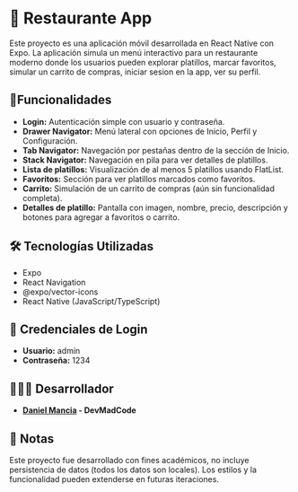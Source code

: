 # 📱 Restaurante App 
Este proyecto es una aplicación móvil desarrollada en React Native con Expo. La aplicación simula un menú interactivo para un restaurante moderno donde los usuarios pueden explorar platillos, marcar favoritos, simular un carrito de compras, iniciar sesion en la app, ver su perfil.

## 🎯Funcionalidades
- **Login:** Autenticación simple con usuario y contraseña.
- **Drawer Navigator:** Menú lateral con opciones de Inicio, Perfil y Configuración.
- **Tab Navigator:** Navegación por pestañas dentro de la sección de Inicio.
- **Stack Navigator:** Navegación en pila para ver detalles de platillos.
- **Lista de platillos:** Visualización de al menos 5 platillos usando FlatList.
- **Favoritos:** Sección para ver platillos marcados como favoritos.
- **Carrito:** Simulación de un carrito de compras (aún sin funcionalidad completa).
- **Detalles de platillo:** Pantalla con imagen, nombre, precio, descripción y botones para agregar a favoritos o carrito.

## 🛠 Tecnologías Utilizadas
- Expo
- React Navigation
- @expo/vector-icons
- React Native (JavaScript/TypeScript)

## 🔐 Credenciales de Login
- **Usuario:** admin
- **Contraseña:** 1234

## 👨🏽‍💻 Desarrollador
- **[Daniel Mancia](https://github.com/Daniel-Mancia22) - DevMadCode**

## 📄 Notas
Este proyecto fue desarrollado con fines académicos, no incluye persistencia de datos (todos los datos son locales).
Los estilos y la funcionalidad pueden extenderse en futuras iteraciones.
